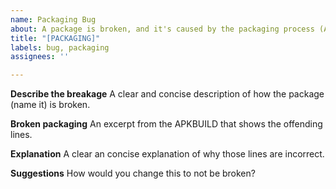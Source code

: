 ```yaml
---
name: Packaging Bug
about: A package is broken, and it's caused by the packaging process (APKBUILD).
title: "[PACKAGING]"
labels: bug, packaging
assignees: ''

---
```


**Describe the breakage**
A clear and concise description of how the package (name it) is broken.

**Broken packaging**
An excerpt from the APKBUILD that shows the offending lines.

**Explanation**
A clear an concise explanation of why those lines are incorrect.

**Suggestions**
How would you change this to not be broken?
